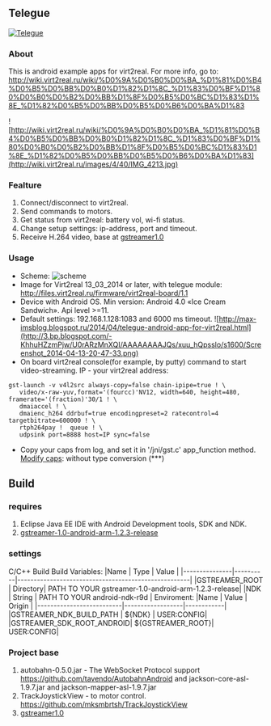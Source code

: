 ## Telegue
[![Telegue](http://img.youtube.com/vi/pe9sFdJ25Fc/0.jpg)](http://www.youtube.com/watch?v=pe9sFdJ25Fc)

### About
This is android example apps for virt2real.
For more info, go to: http://wiki.virt2real.ru/wiki/%D0%9A%D0%B0%D0%BA_%D1%81%D0%B4%D0%B5%D0%BB%D0%B0%D1%82%D1%8C_%D1%83%D0%BF%D1%80%D0%B0%D0%B2%D0%BB%D1%8F%D0%B5%D0%BC%D1%83%D1%8E_%D1%82%D0%B5%D0%BB%D0%B5%D0%B6%D0%BA%D1%83

![http://wiki.virt2real.ru/wiki/%D0%9A%D0%B0%D0%BA_%D1%81%D0%B4%D0%B5%D0%BB%D0%B0%D1%82%D1%8C_%D1%83%D0%BF%D1%80%D0%B0%D0%B2%D0%BB%D1%8F%D0%B5%D0%BC%D1%83%D1%8E_%D1%82%D0%B5%D0%BB%D0%B5%D0%B6%D0%BA%D1%83](http://wiki.virt2real.ru/images/4/40/IMG_4213.jpg)

### Fealture
1. Connect/disconnect to virt2real.
2. Send commands to motors.
3. Get status from virt2real: battery vol, wi-fi status.
4. Change setup settings: ip-address, port and timeout. 
5. Receive H.264 video, base at [gstreamer1.0](http://docs.gstreamer.com/x/WQAp)

### Usage
* Scheme:
![scheme](http://wiki.virt2real.ru/images/6/69/Telegue.png)
* Image for Virt2real 13_03_2014 or later, with telegue module: http://files.virt2real.ru/firmware/virt2real-board/1.1
* Device with Android OS. Min version: Android 4.0 «Ice Cream Sandwich». Api level >=11.
* Default settings: 192.168.1.128:1083 and 6000 ms timeout.
![http://max-imsblog.blogspot.ru/2014/04/telegue-android-app-for-virt2real.html](http://3.bp.blogspot.com/-KhhuHZzmPjw/U0rARzMnXQI/AAAAAAAAJQs/xuu_hQpsslo/s1600/Screenshot_2014-04-13-20-47-33.png)
* On board virt2real console(for example, by putty) command to start video-streaming. IP - your virt2real address:
```
gst-launch -v v4l2src always-copy=false chain-ipipe=true ! \
   video/x-raw-yuv,format='(fourcc)'NV12, width=640, height=480, framerate='(fraction)'30/1 ! \
   dmaiaccel ! \
   dmaienc_h264 ddrbuf=true encodingpreset=2 ratecontrol=4 targetbitrate=600000 ! \
   rtph264pay !  queue ! \
   udpsink port=8888 host=IP sync=false
```
* Copy your caps from log, and set it in '/jni/gst.c' app_function method.
[Modify caps](http://stackoverflow.com/questions/18511765/gstreamer-in-android-udp-stream):
without type conversion (***)

## Build

### requires
1. Eclipse Java EE IDE with Android Development tools, SDK and NDK.
2. [gstreamer-1.0-android-arm-1.2.3-release](http://gstreamer.freedesktop.org/data/pkg/android/1.2.3/)

### settings
C/C++ Build
Build Variables:
|Name           | Type     | Value                                               |
|---------------|----------|-----------------------------------------------------|
|GSTREAMER_ROOT | Directory| PATH TO YOUR gstreamer-1.0-android-arm-1.2.3-release|
|NDK            | String   | PATH TO YOUR android-ndk-r9d                        |
Enviroment:
|Name                      | Value            | Origin     |
|--------------------------|------------------|------------|
|GSTREAMER_NDK_BUILD_PATH  | ${NDK}           | USER:CONFIG|
|GSTREAMER_SDK_ROOT_ANDROID| ${GSTREAMER_ROOT}| USER:CONFIG|

### Project base
1. autobahn-0.5.0.jar - The WebSocket Protocol support https://github.com/tavendo/AutobahnAndroid and jackson-core-asl-1.9.7.jar and jackson-mapper-asl-1.9.7.jar
2. TrackJoystickView - to motor control. https://github.com/mksmbrtsh/TrackJoystickView
3. [gstreamer1.0](http://gstreamer.com/)

